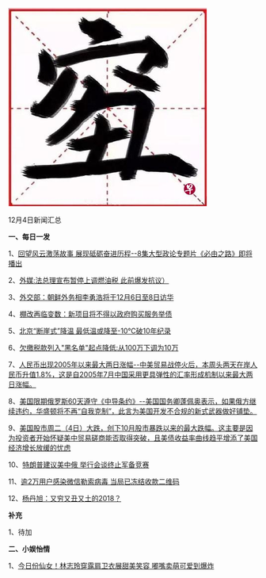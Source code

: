    ![12_01](.\12_05.jpg)

12月4日新闻汇总

**一、每日一发**

1、[回望风云激荡故事 展现砥砺奋进历程--8集大型政论专题片《必由之路》即将播出](http://paper.people.com.cn/rmrb/html/2018-12/05/nw.D110000renmrb_20181205_5-04.htm)

2、[外媒:法总理宣布暂停上调燃油税 此前爆发抗议）](https://news.163.com/18/1204/20/E277KSNM0001875O.html)

3、[外交部：朝鲜外务相李勇浩将于12月6日至8日访华](https://news.163.com/18/1204/16/E26OIRO10001875O.html)

4、[棚改再临变数：新项目将不得以政府购买服务举债](https://news.163.com/18/1205/05/E286SV2F0001875N.html)

5、[北京“断崖式”降温 最低温或降至-10℃破10年纪录](https://news.163.com/18/1205/01/E27PS3Q20001875N.html)

6、[欠缴税款列入"黑名单"起点降低:从100万下调为10万](https://news.163.com/18/1203/06/E234DTHJ0001875P.html)

7、[人民币出现2005年以来最大两日涨幅--中美贸易战停火后，本周头两天在岸人民币升值1.8%，这是自2005年7月中国采用更具弹性的汇率形成机制以来最大两日涨幅。](http://www.ftchinese.com/premium/001080531?exclusive)

8、[美国限期俄罗斯60天遵守《中导条约》--美国国务卿蓬佩奥表示，如果俄方继续违约，华盛顿将不再“自我克制”，此言为美国开发不合规的新式武器做好铺垫。](http://www.ftchinese.com/story/001080532)

9、[美国股市周二（4日）大跌，创下10月股市暴跌以来的最大跌幅。这主要是因为投资者开始怀疑美中贸易磋商能否取得突破，且美债收益率曲线趋平增添了美国经济增长放缓的忧虑](https://www.zaobao.com/realtime/world/story20181205-913303)

10、[特朗普建议美中俄 举行会谈终止军备竞赛](https://www.zaobao.com/news/world/story20181205-913223)

11、[逾2万用户感染微信勒索病毒 当局已冻结收款二维码](https://www.zaobao.com/news/china/story20181205-913279)

12、[杨丹旭：又穷又丑又土的2018？](https://www.zaobao.com/news/china/story20181205-913210)



**补充**

1、待加



**二、小娱怡情**

1、[今日份仙女！林志玲穿露肩卫衣展甜美笑容 嘟嘴卖萌可爱到爆炸](http://tv.67.com/dsph/2018/12/04/934129.html)